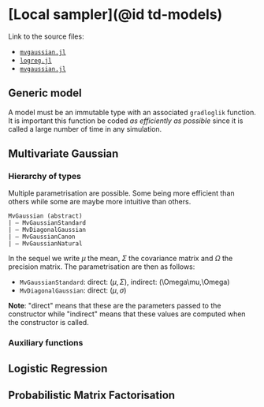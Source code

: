# [Local sampler](@id td-models)

Link to the source files:

* [`mvgaussian.jl`](https://github.com/alan-turing-institute/PDMP.jl/blob/master/src/models/mvgaussian.jl)
* [`logreg.jl`](https://github.com/alan-turing-institute/PDMP.jl/blob/master/src/models/logreg.jl)
* [`mvgaussian.jl`](https://github.com/alan-turing-institute/PDMP.jl/blob/master/src/models/pmf.jl)

## Generic model

A model must be an immutable type with an associated `gradloglik` function. It is important this function be coded *as efficiently as possible* since it is called a large number of time in any simulation.

## Multivariate Gaussian

### Hierarchy of types

Multiple parametrisation are possible. Some being more efficient than others while some are maybe more intuitive than others.

```
MvGaussian (abstract)
| — MvGaussianStandard
| — MvDiagonalGaussian
| — MvGaussianCanon
| — MvGaussianNatural
```

In the sequel we write $\mu$ the mean, $\Sigma$ the covariance matrix and $\Omega$ the precision matrix. The parametrisation are then as follows:

* `MvGaussianStandard`: direct: $(\mu, \Sigma)$, indirect: (\Omega\mu,\Omega)
* `MvDiagonalGaussian`: direct: $(\mu, \sigma)$

**Note**: "direct" means that these are the parameters passed to the constructor while "indirect" means that these values are computed when the constructor is called.

### Auxiliary functions



## Logistic Regression

## Probabilistic Matrix Factorisation
